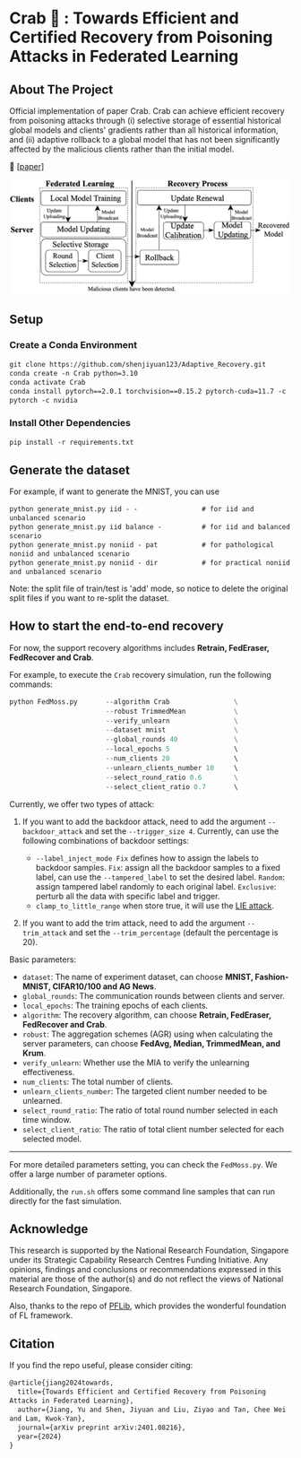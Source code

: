 # Crab 🦀️ : Towards Efficient and Certified Recovery from Poisoning Attacks in Federated Learning

## About The Project
Official implementation of paper Crab. Crab can achieve efficient recovery from poisoning attacks through (i) selective storage of essential historical global models and clients' gradients rather than all historical information, and (ii) adaptive rollback to a global model that has not been significantly affected by the malicious clients rather than the initial model. 

📃 [[paper]](https://arxiv.org/abs/2401.08216)

<center><img src="figs/workflow1.png" style="zoom: 80%;" /></center>

## Setup
### Create a Conda Environment
```
git clone https://github.com/shenjiyuan123/Adaptive_Recovery.git
conda create -n Crab python=3.10
conda activate Crab
conda install pytorch==2.0.1 torchvision==0.15.2 pytorch-cuda=11.7 -c pytorch -c nvidia
```
### Install Other Dependencies
```
pip install -r requirements.txt
```

## Generate the dataset
For example, if want to generate the MNIST, you can use
```
python generate_mnist.py iid - -                # for iid and unbalanced scenario
python generate_mnist.py iid balance -          # for iid and balanced scenario
python generate_mnist.py noniid - pat           # for pathological noniid and unbalanced scenario   
python generate_mnist.py noniid - dir           # for practical noniid and unbalanced scenario
```
Note: the split file of train/test is 'add' mode, so notice to delete the original split files if you want to re-split the dataset.

## How to start the end-to-end recovery
For now, the support recovery algorithms includes **Retrain, FedEraser, FedRecover and Crab**. 

For example, to execute the `Crab` recovery simulation, run the following commands:
```python
python FedMoss.py       --algorithm Crab                \
                        --robust TrimmedMean            \
                        --verify_unlearn                \
                        --dataset mnist                 \
                        --global_rounds 40              \
                        --local_epochs 5                \   
                        --num_clients 20                \    
                        --unlearn_clients_number 10     \   
                        --select_round_ratio 0.6        \
                        --select_client_ratio 0.7       \  
```
Currently, we offer two types of attack: 
1. If you want to add the backdoor attack, need to add the argument `--backdoor_attack` and set the `--trigger_size 4`. Currently, can use the following combinations of backdoor settings:
    * `--label_inject_mode Fix` defines how to assign the labels to backdoor samples. `Fix`: assign all the backdoor samples to a fixed label, can use the `--tampered_label` to set the desired label. `Random`: assign tampered label randomly to each original label. `Exclusive`: perturb all the data with specific label and trigger. 
    * `clamp_to_little_range` when store true, it will use the [LIE attack](https://arxiv.org/abs/1902.06156).

2. If you want to add the trim attack, need to add the argument `--trim_attack` and set the `--trim_percentage` (default the percentage is 20).

Basic parameters:
- `dataset`: The name of experiment dataset, can choose **MNIST, Fashion-MNIST, CIFAR10/100 and AG News**.
- `global_rounds`: The communication rounds between clients and server.
- `local_epochs`: The training epochs of each clients. 
- `algorithm`: The recovery algorithm, can choose **Retrain, FedEraser, FedRecover and Crab**.  
- `robust`: The aggregation schemes (AGR) using when calculating the server parameters, can choose **FedAvg, Median, TrimmedMean, and Krum**.
- `verify_unlearn`: Whether use the MIA to verify the unlearning effectiveness.
- `num_clients`: The total number of clients.
- `unlearn_clients_number`: The targeted client number needed to be unlearned.
- `select_round_ratio`: The ratio of total round number selected in each time window.
- `select_client_ratio`: The ratio of total client number selected for each selected model.
---
For more detailed parameters setting, you can check the `FedMoss.py`. We offer a large number of parameter options. 

Additionally, the `run.sh` offers some command line samples that can run directly for the fast simulation.

## Acknowledge
This research is supported by the National Research Foundation, Singapore under its Strategic Capability Research Centres Funding Initiative. Any opinions, findings and conclusions or recommendations expressed in this material are those of the author(s) and do not reflect the views of National Research Foundation, Singapore.

Also, thanks to the repo of [PFLib](https://github.com/TsingZ0/PFLlib), which provides the wonderful foundation of FL framework.

## Citation
If you find the repo useful, please consider citing:
```
@article{jiang2024towards,
  title={Towards Efficient and Certified Recovery from Poisoning Attacks in Federated Learning},
  author={Jiang, Yu and Shen, Jiyuan and Liu, Ziyao and Tan, Chee Wei and Lam, Kwok-Yan},
  journal={arXiv preprint arXiv:2401.08216},
  year={2024}
}
```